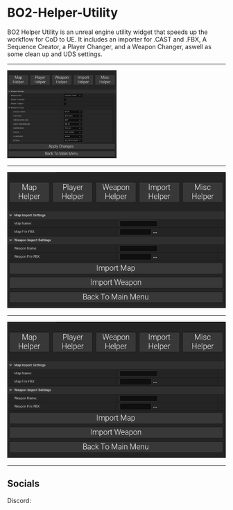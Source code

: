 # BO2-Helper-Utility

BO2 Helper Utility is an unreal engine utility widget that speeds up the workflow for CoD to UE. It includes an importer for .CAST and .FBX, A Sequence Creator, a Player Changer, and a Weapon Changer, aswell as some clean up and UDS settings.

---

<img src="https://github.com/tango3383/BO2-Helper-Utility/blob/main/docs/images/img1.png" width = "50%" height ="50%">

---

![img2](https://github.com/tango3383/BO2-Helper-Utility/blob/main/docs/images/img2.png)

---

![img3](https://github.com/tango3383/BO2-Helper-Utility/blob/main/docs/images/img2.png)

---
<h2> Socials </h2>
Discord: 

